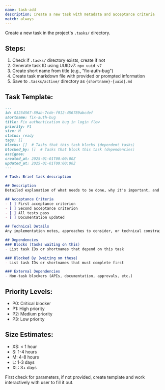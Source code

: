 ```yaml
---
name: task-add
description: Create a new task with metadata and acceptance criteria
match: always
---
```


Create a new task in the project's `.tasks/` directory.

## Steps:
1. Check if `.tasks/` directory exists, create if not
2. Generate task ID using UUIDv7: `npx uuid v7`
3. Create short name from title (e.g., "fix-auth-bug")
4. Create task markdown file with provided or prompted information
5. Save to `.tasks/active/` directory as `{shortname}-{uuid}.md`

## Task Template:
```markdown
---
id: 01234567-89ab-7cde-f012-456789abcdef
shortname: fix-auth-bug
title: Fix authentication bug in login flow
priority: P1
size: M
status: ready
tags: []
blocks: []  # Tasks that this task blocks (dependent tasks)
blocked_by: []  # Tasks that block this task (dependencies)
assignee:
created_at: 2025-01-01T00:00:00Z
updated_at: 2025-01-01T00:00:00Z
---

# Task: Brief task description

## Description
Detailed explanation of what needs to be done, why it's important, and any relevant context.

## Acceptance Criteria
- [ ] First acceptance criterion
- [ ] Second acceptance criterion
- [ ] All tests pass
- [ ] Documentation updated

## Technical Details
Any implementation notes, approaches to consider, or technical constraints.

## Dependencies
### Blocks (tasks waiting on this)
- List task IDs or shortnames that depend on this task

### Blocked By (waiting on these)
- List task IDs or shortnames that must complete first

### External Dependencies
- Non-task blockers (APIs, documentation, approvals, etc.)
```

## Priority Levels:
- P0: Critical blocker
- P1: High priority
- P2: Medium priority
- P3: Low priority

## Size Estimates:
- XS: < 1 hour
- S: 1-4 hours
- M: 4-8 hours
- L: 1-3 days
- XL: 3+ days

First check for parameters, if not provided, create template and work interactively with user to fill it out.